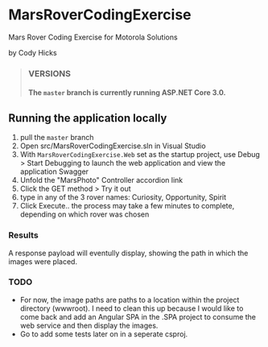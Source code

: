 # MarsRoverCodingExercise
Mars Rover Coding Exercise for Motorola Solutions

by Cody Hicks

> ### VERSIONS
> #### The `master` branch is currently running ASP.NET Core 3.0.

## Running the application locally

1) pull the  `master` branch
2) Open src/MarsRoverCodingExercise.sln in Visual Studio
3) With `MarsRoverCodingExercise.Web` set as the startup project, use Debug > Start Debugging to launch the web application and view the application Swagger
4) Unfold the "MarsPhoto" Controller accordion link
5) Click the GET method > Try it out
6) type in any of the 3 rover names: Curiosity, Opportunity, Spirit
7) Click Execute.. the process may take a few minutes to complete, depending on which rover was chosen

### Results
A response payload will eventully display, showing the path in which the images were placed.

### TODO
- For now, the image paths are paths to a location within the project directory (wwwroot). I need to clean this up because I would like to come back and add an Angular SPA in the .SPA project to consume the web service and then display the images.
- Go to add some tests later on in a seperate csproj.